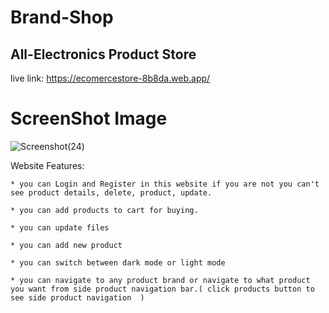 # Brand-Shop
## All-Electronics Product Store

live link: https://ecomercestore-8b8da.web.app/

# ScreenShot Image

![Screenshot(24)](https://github.com/Francis4402/Brand-Shop/assets/91011882/8e6f5ad6-9d3a-4611-82d7-b600effcd0ff)

Website Features: 

    * you can Login and Register in this website if you are not you can't see product details, delete, product, update.

    * you can add products to cart for buying.

    * you can update files

    * you can add new product

    * you can switch between dark mode or light mode

    * you can navigate to any product brand or navigate to what product you want from side product navigation bar.( click products button to see side product navigation  )


